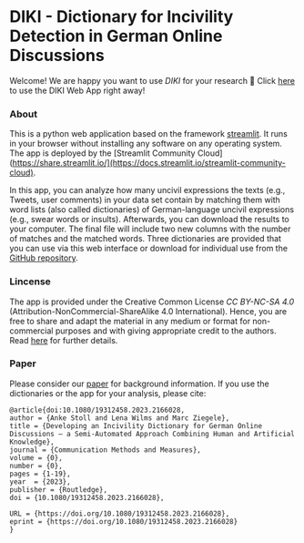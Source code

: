 # DIKI - Dictionary for Incivility Detection in German Online Discussions


Welcome! We are happy you want to use *DIKI* for your research 💞 Click [here](https://dikilimitedminds.streamlit.app/) to use the DIKI Web App right away!


### About

This is a python web application based on the framework [streamlit](https://docs.streamlit.io/library/get-started). It runs in your browser without installing any software on any operating system. The app is deployed by the [Streamlit Community Cloud](https://share.streamlit.io/](https://docs.streamlit.io/streamlit-community-cloud).


In this app, you can analyze how many uncivil expressions the texts (e.g., Tweets, user comments) in your data set contain by matching them with word lists (also called dictionaries) of German-language uncivil expressions (e.g., swear words or insults). Afterwards, you can download the results to your computer. The final file will include two new columns with the number of matches and the matched words.
Three dictionaries are provided that you can use via this web interface or download for individual use from the [GitHub repository](https://github.com/ankekat1000/DIKI). 

### Lincense

The app is provided under the Creative Common License *CC BY-NC-SA 4.0* (Attribution-NonCommercial-ShareAlike 4.0 International). Hence, you are free to share and adapt the material in any medium or format for non-commercial purposes and with giving appropriate credit to the authors. Read [here](https://creativecommons.org/licenses/by-nc-sa/4.0/) for further details.

### Paper

Please consider our [paper](https://www.tandfonline.com/doi/full/10.1080/19312458.2023.2166028?src=) for background information. If you use the dictionaries or the app for your analysis, please cite:

```
@article{doi:10.1080/19312458.2023.2166028,
author = {Anke Stoll and Lena Wilms and Marc Ziegele},
title = {Developing an Incivility Dictionary for German Online Discussions – a Semi-Automated Approach Combining Human and Artificial Knowledge},
journal = {Communication Methods and Measures},
volume = {0},
number = {0},
pages = {1-19},
year  = {2023},
publisher = {Routledge},
doi = {10.1080/19312458.2023.2166028},

URL = {https://doi.org/10.1080/19312458.2023.2166028},
eprint = {https://doi.org/10.1080/19312458.2023.2166028}
}
```

